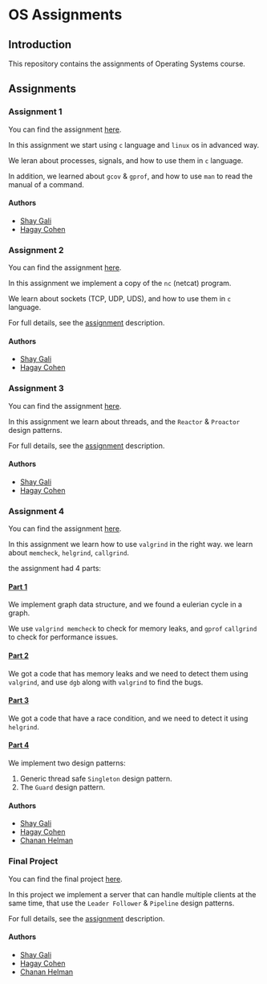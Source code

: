 # OS Assignments

## Introduction
This repository contains the assignments of Operating Systems course.

## Assignments

### Assignment 1

You can find the assignment [here](ex1).

In this assignment we start using `c` language and `linux` os in advanced way.

We leran about processes, signals, and how to use them in `c` language.

In addition, we learned about `gcov` & `gprof`, and how to use `man` to read the manual of a command.

#### Authors
* [Shay Gali](https://github.com/ShayGali)
* [Hagay Cohen](https://github.com/hagaycohen2)

### Assignment 2

You can find the assignment [here](ex2).

In this assignment we implement a copy of the `nc` (netcat) program.

We learn about sockets (TCP, UDP, UDS), and how to use them in `c` language.

For full details, see the [assignment](ex2/README.md) description.

#### Authors
* [Shay Gali](https://github.com/ShayGali)
* [Hagay Cohen](https://github.com/hagaycohen2)


### Assignment 3

You can find the assignment [here](ex3).

In this assignment we learn about threads, and the `Reactor` & `Proactor` design patterns.

For full details, see the [assignment](ex3/README.md) description.

#### Authors
* [Shay Gali](https://github.com/ShayGali)
* [Hagay Cohen](https://github.com/hagaycohen2)


### Assignment 4

You can find the assignment [here](ex4).

In this assignment we learn how to use `valgrind` in the right way. we learn about `memcheck`, `helgrind`, `callgrind`.

the assignment had 4 parts:

#### [Part 1](ex4/part_a/q1_4/)
We implement graph data structure, and we found a eulerian cycle in a graph.

We use `valgrind memcheck` to check for memory leaks, and `gprof` `callgrind` to check for performance issues.

#### [Part 2](ex4/part_a/q5_6/)

We got a code that has memory leaks and we need to detect them using `valgrind`, and use `dgb` along with `valgrind` to find the bugs.

#### [Part 3](ex4/part_a/q7/)

We got a code that have a race condition, and we need to detect it using `helgrind`.

#### [Part 4](ex4/part_b/)
We implement two design patterns: 
1. Generic thread safe `Singleton` design pattern.
2. The `Guard` design pattern.


#### Authors
* [Shay Gali](https://github.com/ShayGali)
* [Hagay Cohen](https://github.com/hagaycohen2)
* [Chanan Helman](https://github.com/chanan-hash)

### Final Project

You can find the final project [here](final_project).

In this project we implement a server that can handle multiple clients at the same time, that use the `Leader Follower` & `Pipeline` design patterns.

For full details, see the [assignment](final_project/README.md) description.

#### Authors
* [Shay Gali](https://github.com/ShayGali)
* [Hagay Cohen](https://github.com/hagaycohen2)
* [Chanan Helman](https://github.com/chanan-hash)